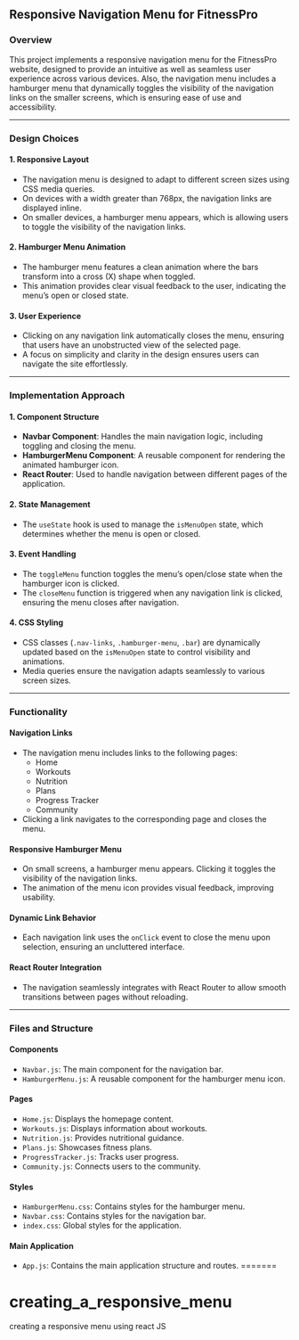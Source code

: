 ## Responsive Navigation Menu for FitnessPro

### Overview
This project implements a responsive navigation menu for the FitnessPro website, designed to provide an intuitive as well as  seamless user experience across various devices. Also, the navigation menu includes a hamburger menu that dynamically toggles the visibility of the navigation links on the smaller screens, which is ensuring ease of use and accessibility.

---

### Design Choices

#### 1. **Responsive Layout**
- The navigation menu is designed to adapt to different screen sizes using CSS media queries.
- On devices with a width greater than 768px, the navigation links are displayed inline.
- On smaller devices, a hamburger menu appears, which is allowing users to toggle the visibility of the navigation links.

#### 2. **Hamburger Menu Animation**
- The hamburger menu features a clean animation where the bars transform into a cross (X) shape when toggled.
- This animation provides clear visual feedback to the user, indicating the menu’s open or closed state.

#### 3. **User Experience**
- Clicking on any navigation link automatically closes the menu, ensuring that users have an unobstructed view of the selected page.
- A focus on simplicity and clarity in the design ensures users can navigate the site effortlessly.

---

### Implementation Approach

#### 1. **Component Structure**
- **Navbar Component**: Handles the main navigation logic, including toggling and closing the menu.
- **HamburgerMenu Component**: A reusable component for rendering the animated hamburger icon.
- **React Router**: Used to handle navigation between different pages of the application.

#### 2. **State Management**
- The `useState` hook is used to manage the `isMenuOpen` state, which determines whether the menu is open or closed.

#### 3. **Event Handling**
- The `toggleMenu` function toggles the menu’s open/close state when the hamburger icon is clicked.
- The `closeMenu` function is triggered when any navigation link is clicked, ensuring the menu closes after navigation.

#### 4. **CSS Styling**
- CSS classes (`.nav-links`, `.hamburger-menu`, `.bar`) are dynamically updated based on the `isMenuOpen` state to control visibility and animations.
- Media queries ensure the navigation adapts seamlessly to various screen sizes.

---

### Functionality

#### **Navigation Links**
- The navigation menu includes links to the following pages:
  - Home
  - Workouts
  - Nutrition
  - Plans
  - Progress Tracker
  - Community
- Clicking a link navigates to the corresponding page and closes the menu.

#### **Responsive Hamburger Menu**
- On small screens, a hamburger menu appears. Clicking it toggles the visibility of the navigation links.
- The animation of the menu icon provides visual feedback, improving usability.

#### **Dynamic Link Behavior**
- Each navigation link uses the `onClick` event to close the menu upon selection, ensuring an uncluttered interface.

#### **React Router Integration**
- The navigation seamlessly integrates with React Router to allow smooth transitions between pages without reloading.

---

### Files and Structure

#### **Components**
- `Navbar.js`: The main component for the navigation bar.
- `HamburgerMenu.js`: A reusable component for the hamburger menu icon.

#### **Pages**
- `Home.js`: Displays the homepage content.
- `Workouts.js`: Displays information about workouts.
- `Nutrition.js`: Provides nutritional guidance.
- `Plans.js`: Showcases fitness plans.
- `ProgressTracker.js`: Tracks user progress.
- `Community.js`: Connects users to the community.

#### **Styles**
- `HamburgerMenu.css`: Contains styles for the hamburger menu.
- `Navbar.css`: Contains styles for the navigation bar.
- `index.css`: Global styles for the application.

#### **Main Application**
- `App.js`: Contains the main application structure and routes.
=======
# creating_a_responsive_menu
creating a responsive menu using react JS
